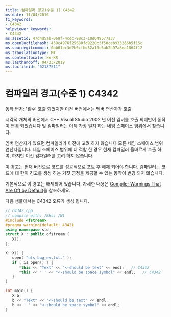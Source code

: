 ```yaml
---
title: 컴파일러 경고(수준 1) C4342
ms.date: 11/04/2016
f1_keywords:
- C4342
helpviewer_keywords:
- C4342
ms.assetid: 47d4d5ab-069f-4cdc-98c3-10d649577a37
ms.openlocfilehash: 439c4976f25688fd9220c3f58ceb933266b5f15c
ms.sourcegitcommit: 0ab61bc3d2b6cfbd52a16c6ab2b97a8ea1864f12
ms.translationtype: MT
ms.contentlocale: ko-KR
ms.lasthandoff: 04/23/2019
ms.locfileid: "62187511"
---
```

# <a name="compiler-warning-level-1-c4342"></a>컴파일러 경고(수준 1) C4342

동작 변경: '*함수*' 호출 되었지만 이전 버전에서는 멤버 연산자가 호출

시각적 개체의 버전에서 C++ Visual Studio 2002 년 이전 멤버를 호출 되지만이 동작이 변경 되었습니다 및 컴파일러는 이제 가장 일치 하는 네임 스페이스 범위에서 찾습니다.

멤버 연산자가 있으면 컴파일러가 이전에 고려 하지 않습니다 모든 네임 스페이스 범위 연산자입니다. 네임 스페이스 범위에 더 적합 한 경우 현재 컴파일러 올바르게 호출 하 여, 하지만 이전 컴파일러를 고려 하지 않습니다.

이 경고는 현재 버전으로 코드를 성공적으로 포트 후 해제 되어야 합니다.  컴파일러는 코드에 대 한이 경고를 생성 하는 거짓 긍정을 제공할 수 있는 동작이 변경 되지 않습니다.

기본적으로 이 경고는 해제되어 있습니다. 자세한 내용은 [Compiler Warnings That Are Off by Default](../../preprocessor/compiler-warnings-that-are-off-by-default.md)을 참조하세요.

다음 샘플에서는 C4342 오류가 생성 됩니다.

```cpp
// C4342.cpp
// compile with: /EHsc /W1
#include <fstream>
#pragma warning(default: 4342)
using namespace std;
struct X : public ofstream {
   X();
};

X::X() {
   open( "ofs_bug_ev.txt." );
   if ( is_open() ) {
      *this << "Text" << "<-should be text" << endl;   // C4342
      *this << ' ' << "<-should be space symbol" << endl;   // C4342
   }
}

int main() {
   X b;
   b << "Text" << "<-should be text" << endl;
   b << ' ' << "<-should be space symbol" << endl;
}
```